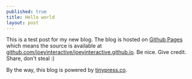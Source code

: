 ```yaml
---
published: true
title: Hello world
layout: post
---
```

This is a test post for my new blog. The blog is hosted on [Github Pages](http://pages.github.com/) which means the source is available at [github.com/joeyinteractive/joeyinteractive.github.io](http://github.com/joeyinteractive/joeyinteractive.github.io). Be nice. Give credit. Share, don't steal :)

By the way, this blog is powered by [tinypress.co](https://tinypress.co).